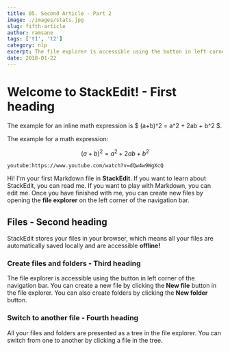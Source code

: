 ```yaml
---
title: 05. Second Article - Part 2
image: ./images/stats.jpg
slug: fifth-article
author: ramsane
tags: ['t1', 't2']
category: nlp
excerpt: The file explorer is accessible using the button in left corner of the navigation bar. You can create a new file by clicking the **New file** button in the file explorer. You can also create folders by clicking the **New folder** button.
date: 2018-01-22
---
```


# Welcome to StackEdit! - First heading

The example for an inline math expression is $ (a+b)^2 = a^2 + 2ab + b^2 $.

The example for a math expression:

$$
(a+b)^2 = a^2 + 2ab + b^2
$$

`youtube:https://www.youtube.com/watch?v=dQw4w9WgXcQ`

Hi! I'm your first Markdown file in **StackEdit**. If you want to learn about StackEdit, you can read me. If you want to play with Markdown, you can edit me. Once you have finished with me, you can create new files by opening the **file explorer** on the left corner of the navigation bar.

## Files - Second heading

StackEdit stores your files in your browser, which means all your files are automatically saved locally and are accessible **offline!**

### Create files and folders - Third heading

The file explorer is accessible using the button in left corner of the navigation bar. You can create a new file by clicking the **New file** button in the file explorer. You can also create folders by clicking the **New folder** button.

### Switch to another file - Fourth heading

All your files and folders are presented as a tree in the file explorer. You can switch from one to another by clicking a file in the tree.
